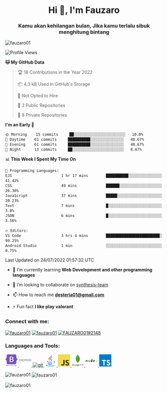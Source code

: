<h1 align="center">Hi 👋, I'm Fauzaro</h1>
<h3 align="center">Kamu akan kehilangan bulan, Jika kamu terlalu sibuk menghitung bintang</h3>

<p align="left"> <img src="https://komarev.com/ghpvc/?username=fauzaro01&label=Profile%20views&color=0e75b6&style=flat" alt="fauzaro01" /> </p>

<!--START_SECTION:waka-->
![Profile Views](http://img.shields.io/badge/Profile%20Views-3-blue)

**🐱 My GitHub Data** 

> 🏆 18 Contributions in the Year 2022
 > 
> 📦 4.3 kB Used in GitHub's Storage 
 > 
> 🚫 Not Opted to Hire
 > 
> 📜 2 Public Repositories 
 > 
> 🔑 8 Private Repositories  
 > 
**I'm an Early 🐤** 

```text
🌞 Morning    15 commits     ██░░░░░░░░░░░░░░░░░░░░░░░   10.0% 
🌆 Daytime    61 commits     ██████████░░░░░░░░░░░░░░░   40.67% 
🌃 Evening    61 commits     ██████████░░░░░░░░░░░░░░░   40.67% 
🌙 Night      13 commits     ██░░░░░░░░░░░░░░░░░░░░░░░   8.67%

```


📊 **This Week I Spent My Time On** 

```text
💬 Programming Languages: 
EJS                      1 hr 17 mins        ██████████░░░░░░░░░░░░░░░   41.42% 
CSS                      49 mins             ██████░░░░░░░░░░░░░░░░░░░   26.36% 
JavaScript               37 mins             █████░░░░░░░░░░░░░░░░░░░░   20.23% 
Text                     7 mins              █░░░░░░░░░░░░░░░░░░░░░░░░   3.8% 
JSON                     6 mins              █░░░░░░░░░░░░░░░░░░░░░░░░   3.56%

🔥 Editors: 
VS Code                  3 hrs 4 mins        ████████████████████████░   99.25% 
Android Studio           1 min               ░░░░░░░░░░░░░░░░░░░░░░░░░   0.75%

```


 Last Updated on 24/07/2022 01:57:32 UTC
<!--END_SECTION:waka-->


- 🌱 I’m currently learning **Web Development and other programming languages**

- 👯 I’m looking to collaborate on [synthesis-team](https://github.com/Synthesis-Team)

- 📫 How to reach me **desteria01@gmail.com**

- ⚡ Fun fact **I like play valorant**

<h3 align="left">Connect with me:</h3>
<p align="left">
<a href="https://twitter.com/fauzaro01" target="blank"><img align="center" src="https://raw.githubusercontent.com/rahuldkjain/github-profile-readme-generator/master/src/images/icons/Social/twitter.svg" alt="fauzaro01" height="30" width="40" /></a>
<a href="https://instagram.com/fauzaro01" target="blank"><img align="center" src="https://raw.githubusercontent.com/rahuldkjain/github-profile-readme-generator/master/src/images/icons/Social/instagram.svg" alt="fauzaro01" height="30" width="40" /></a>
<a href="https://discord.gg/FAUZARO01#2148" target="blank"><img align="center" src="https://raw.githubusercontent.com/rahuldkjain/github-profile-readme-generator/master/src/images/icons/Social/discord.svg" alt="FAUZARO01#2148" height="30" width="40" /></a>
</p>

<h3 align="left">Languages and Tools:</h3>
<p align="left"> <a href="https://getbootstrap.com" target="_blank" rel="noreferrer"> <img src="https://raw.githubusercontent.com/devicons/devicon/master/icons/bootstrap/bootstrap-plain-wordmark.svg" alt="bootstrap" width="40" height="40"/> </a> <a href="https://expressjs.com" target="_blank" rel="noreferrer"> <img src="https://raw.githubusercontent.com/devicons/devicon/master/icons/express/express-original-wordmark.svg" alt="express" width="40" height="40"/> </a> <a href="https://git-scm.com/" target="_blank" rel="noreferrer"> <img src="https://www.vectorlogo.zone/logos/git-scm/git-scm-icon.svg" alt="git" width="40" height="40"/> </a> <a href="https://www.java.com" target="_blank" rel="noreferrer"> <img src="https://raw.githubusercontent.com/devicons/devicon/master/icons/java/java-original.svg" alt="java" width="40" height="40"/> </a> <a href="https://developer.mozilla.org/en-US/docs/Web/JavaScript" target="_blank" rel="noreferrer"> <img src="https://raw.githubusercontent.com/devicons/devicon/master/icons/javascript/javascript-original.svg" alt="javascript" width="40" height="40"/> </a> <a href="https://www.mongodb.com/" target="_blank" rel="noreferrer"> <img src="https://raw.githubusercontent.com/devicons/devicon/master/icons/mongodb/mongodb-original-wordmark.svg" alt="mongodb" width="40" height="40"/> </a> <a href="https://nodejs.org" target="_blank" rel="noreferrer"> <img src="https://raw.githubusercontent.com/devicons/devicon/master/icons/nodejs/nodejs-original-wordmark.svg" alt="nodejs" width="40" height="40"/> </a> <a href="https://www.typescriptlang.org/" target="_blank" rel="noreferrer"> <img src="https://raw.githubusercontent.com/devicons/devicon/master/icons/typescript/typescript-original.svg" alt="typescript" width="40" height="40"/> </a> </p>

<p><img align="left" src="https://github-readme-stats.vercel.app/api/top-langs?username=fauzaro01&show_icons=true&locale=en&layout=compact" alt="fauzaro01" /></p>

<p>&nbsp;<img align="center" src="https://github-readme-stats.vercel.app/api?username=fauzaro01&show_icons=true&locale=en" alt="fauzaro01" /></p>

<p><img align="center" src="https://github-readme-streak-stats.herokuapp.com/?user=fauzaro01&" alt="fauzaro01" /></p>
